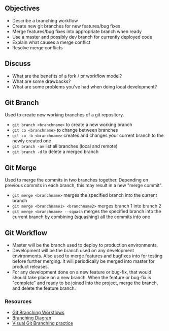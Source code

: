 ## Objectives

- Describe a branching workflow
- Create new git branches for new features/bug fixes
- Merge features/bug fixes into appropriate branch when ready
- Use a master and possibly dev branch for currently deployed code
- Explain what causes a merge conflict
- Resolve merge conflicts


## Discuss
 - What are the benefits of a fork / pr workflow model?
 - What are some drawbacks?
 - What are some problems you've had when doing local development?


## Git Branch
Used to create new working branches of a git repository.

 - `git branch <branchname>` to create a new working branch
 - `git co <branchname>` to change between branches
 - `git co -b <branchname>` creates and changes your current branch to the newly created one
 - `git branch -av` list all branches (local and remote)
 - `git branch -d` to delete a merged branch

## Git Merge
Used to merge the commits in two branches together. Depending on previous commits in each branch, this may result in a new "merge commit".

 - `git merge <branchname>` merges the specified branch into the current branch
 - `git merge <branchname1> <branchname2>` merges branch 1 into branch 2
 - `git merge <branchname> --squash` merges the specified branch into the current branch by combining (squashing) all the commits into one

## Git Workflow
 - Master will be the branch used to deploy to production environments.
 - Development will be the branch used on any development environments. Also used to merge features and bugfixes into for testing before further merging. It will periodically be merged into master for product releases.
 - For any development done on a new feature or bug-fix, that would should take place on a new branch. When the feature or bug-fix is "complete" and ready to be joined into the project, merge the branch, and delete the feature branch.


### Resources
- [Git Branching Workflows](https://git-scm.com/book/en/v2/Git-Branching-Branching-Workflows)
- [Branching Diagran](http://nvie.com/posts/a-successful-git-branching-model/)
- [Visual Git Branching practice](http://learngitbranching.js.org/) 
